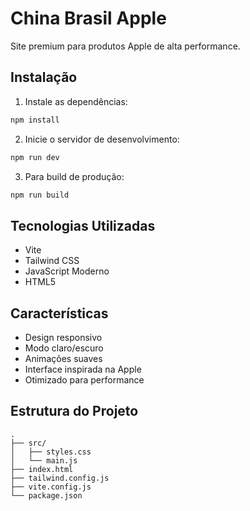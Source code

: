 # China Brasil Apple

Site premium para produtos Apple de alta performance.

## Instalação

1. Instale as dependências:

```bash
npm install
```

2. Inicie o servidor de desenvolvimento:

```bash
npm run dev
```

3. Para build de produção:

```bash
npm run build
```

## Tecnologias Utilizadas

- Vite
- Tailwind CSS
- JavaScript Moderno
- HTML5

## Características

- Design responsivo
- Modo claro/escuro
- Animações suaves
- Interface inspirada na Apple
- Otimizado para performance

## Estrutura do Projeto

```
.
├── src/
│   ├── styles.css
│   └── main.js
├── index.html
├── tailwind.config.js
├── vite.config.js
└── package.json
```
